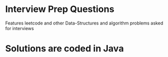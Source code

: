 # Interview Prep Questions
Features leetcode and other Data-Structures and algorithm problems asked for interviews

# Solutions are coded in Java

